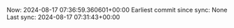 Now: 2024-08-17 07:36:59.360601+00:00 Earliest commit since sync: None Last sync: 2024-08-17 07:31:43+00:00
